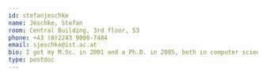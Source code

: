 ```yaml
---
id: stefanjeschke
name: Jeschke, Stefan
room: Central Building, 3rd floor, 53
phone: +43 (0)2243 9000-7484
email: sjeschke@ist.ac.at
bio: I got my M.Sc. in 2001 and a Ph.D. in 2005, both in computer science from the University of Rostock, Germany.  Afterwards, I spend several years as a post doc researcher in projects at Vienna University of Technology, Arizona State University and IST Austria.  My research interest includes modeling and display of vectorized image representations, applications and solvers for PDEs, as well as modeling and rendering complex natural phenomena, preferably in real time.
type: postdoc
---
```

